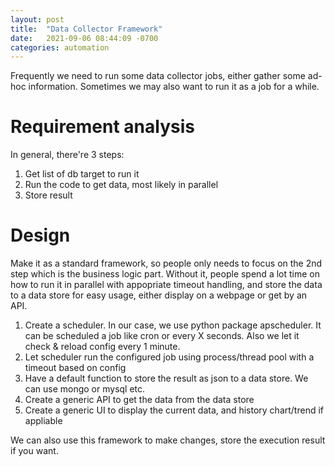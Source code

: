 ```yaml
---
layout: post
title:  "Data Collector Framework"
date:   2021-09-06 08:44:09 -0700
categories: automation
---
```

Frequently we need to run some data collector jobs, either gather some ad-hoc information. Sometimes we may also want to run it as a job for a while.

# Requirement analysis
In general, there're 3 steps:
 1. Get list of db target to run it
 2. Run the code to get data, most likely in parallel
 3. Store result

# Design
Make it as a standard framework, so people only needs to focus on the 2nd step which is the business logic part. Without it, people spend a lot time on how to run it in parallel with appopriate timeout handling, and store the data to a data store for easy usage, either display on a webpage or get by an API.
 1. Create a scheduler. In our case, we use python package apscheduler. It can be scheduled a job like cron or every X seconds. Also we let it check & reload config every 1 minute.
 2. Let scheduler run the configured job using process/thread pool with a timeout based on config
 3. Have a default function to store the result as json to a data store. We can use mongo or mysql etc.
 4. Create a generic API to get the data from the data store
 5. Create a generic UI to display the current data, and history chart/trend if appliable

 
We can also use this framework to make changes, store the execution result if you want.
